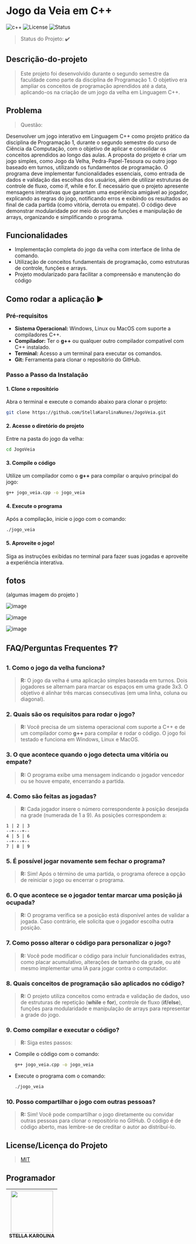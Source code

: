 # Jogo da Veia em C++
![c++](https://img.shields.io/static/v1?label=c%2B%2B&message=c++&color=orange&style=for-the-badge&logo=c%2B%2B)
![License](http://img.shields.io/static/v1?label=License&message=MIT&color=green&style=for-the-badge)
![Status](http://img.shields.io/static/v1?label=STATUS&message=CONCLUIDO&color=GREEN&style=for-the-badge)

> Status do Projeto: :heavy_check_mark:

## Descrição-do-projeto 

> Este projeto foi desenvolvido durante o segundo semestre da faculdade como parte da disciplina de Programação 1. O objetivo era ampliar os conceitos de programação aprendidos até a data, aplicando-os na criação de um jogo da velha em Linguagem C++.


## Problema

> Questão:

Desenvolver um jogo interativo em Linguagem C++ como projeto prático da disciplina de Programação 1, durante o segundo semestre do curso de Ciência da Computação, com o objetivo de aplicar e consolidar os conceitos aprendidos ao longo das aulas. A proposta do projeto é criar um jogo simples, como Jogo da Velha, Pedra-Papel-Tesoura ou outro jogo baseado em turnos, utilizando os fundamentos de programação. O programa deve implementar funcionalidades essenciais, como entrada de dados e validação das escolhas dos usuários, além de utilizar estruturas de controle de fluxo, como if, while e for. É necessário que o projeto apresente mensagens interativas que garantam uma experiência amigável ao jogador, explicando as regras do jogo, notificando erros e exibindo os resultados ao final de cada partida (como vitória, derrota ou empate). O código deve demonstrar modularidade por meio do uso de funções e manipulação de arrays, organizando e simplificando o programa.

## Funcionalidades

- Implementação completa do jogo da velha com interface de linha de comando.
- Utilização de conceitos fundamentais de programação, como estruturas de controle, funções e arrays.
- Projeto modularizado para facilitar a compreensão e manutenção do código

## Como rodar a aplicação :arrow_forward:

### Pré-requisitos

- **Sistema Operacional:** Windows, Linux ou MacOS com suporte a compiladores C++.  
- **Compilador:** Ter o **g++** ou qualquer outro compilador compatível com C++ instalado.  
- **Terminal:** Acesso a um terminal para executar os comandos.  
- **Git:** Ferramenta para clonar o repositório do GitHub.  

### Passo a Passo da Instalação

#### 1. Clone o repositório  
Abra o terminal e execute o comando abaixo para clonar o projeto:  
```bash  
git clone https://github.com/StellaKarolinaNunes/JogoVeia.git  
```

#### 2. Acesse o diretório do projeto  
Entre na pasta do jogo da velha:  
```bash  
cd JogoVeia  
```

#### 3. Compile o código  
Utilize um compilador como o **g++** para compilar o arquivo principal do jogo:  
```bash  
g++ jogo_veia.cpp -o jogo_veia  
```  

#### 4. Execute o programa  
Após a compilação, inicie o jogo com o comando:  
```bash  
./jogo_veia  
```  

#### 5. Aproveite o jogo!  
Siga as instruções exibidas no terminal para fazer suas jogadas e aproveite a experiência interativa.  


## fotos 

(algumas imagem do projeto )

![image](https://github.com/StellaKarolinaNunes/JogoVeia/assets/118007989/9799cbdf-64e7-4b25-87a4-ab0e3ac4afec)

![image](https://github.com/StellaKarolinaNunes/JogoVeia/assets/118007989/a9863448-3f8c-4cbd-b817-70d7b37b08b2)

![image](https://github.com/StellaKarolinaNunes/JogoVeia/assets/118007989/478f30e3-c4f1-4550-96bc-3e7dc1df17c9)

## FAQ/Perguntas Frequentes ❓❔  

### 1. Como o jogo da velha funciona?  
> **R:** O jogo da velha é uma aplicação simples baseada em turnos. Dois jogadores se alternam para marcar os espaços em uma grade 3x3. O objetivo é alinhar três marcas consecutivas (em uma linha, coluna ou diagonal).  

### 2. Quais são os requisitos para rodar o jogo?  
> **R:** Você precisa de um sistema operacional com suporte a C++ e de um compilador como **g++** para compilar e rodar o código. O jogo foi testado e funciona em Windows, Linux e MacOS.  

### 3. O que acontece quando o jogo detecta uma vitória ou empate?  
> **R:** O programa exibe uma mensagem indicando o jogador vencedor ou se houve empate, encerrando a partida.  

### 4. Como são feitas as jogadas?  
> **R:** Cada jogador insere o número correspondente à posição desejada na grade (numerada de 1 a 9). As posições correspondem a:  
```  
1 | 2 | 3  
--+---+--  
4 | 5 | 6  
--+---+--  
7 | 8 | 9  
```  

### 5. É possível jogar novamente sem fechar o programa?  
> **R:** Sim! Após o término de uma partida, o programa oferece a opção de reiniciar o jogo ou encerrar o programa.  

### 6. O que acontece se o jogador tentar marcar uma posição já ocupada?  
> **R:** O programa verifica se a posição está disponível antes de validar a jogada. Caso contrário, ele solicita que o jogador escolha outra posição.  

### 7. Como posso alterar o código para personalizar o jogo?  
> **R:** Você pode modificar o código para incluir funcionalidades extras, como placar acumulativo, alterações de tamanho da grade, ou até mesmo implementar uma IA para jogar contra o computador.  

### 8. Quais conceitos de programação são aplicados no código?  
> **R:** O projeto utiliza conceitos como entrada e validação de dados, uso de estruturas de repetição (**while** e **for**), controle de fluxo (**if/else**), funções para modularidade e manipulação de arrays para representar a grade do jogo.  

### 9. Como compilar e executar o código?  
> **R:** Siga estes passos:  
   - Compile o código com o comando:  
     ```bash  
     g++ jogo_veia.cpp -o jogo_veia  
     ```  
   - Execute o programa com o comando:  
     ```bash  
     ./jogo_veia  
     ```  

### 10. Posso compartilhar o jogo com outras pessoas?  
> **R:** Sim! Você pode compartilhar o jogo diretamente ou convidar outras pessoas para clonar o repositório no GitHub. O código é de código aberto, mas lembre-se de creditar o autor ao distribuí-lo.  



## License/Licença do Projeto  

> [MIT](./License)

## Programador


| [<img loading="lazy" src="https://github.com/StellaKarolinaNunes.png" width="115"><br><sub>STELLA KAROLINA</sub>](https://github.com/StellaKarolinaNunes) |
| :---: |




